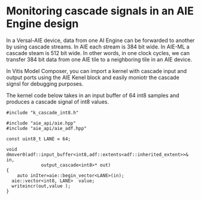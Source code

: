 # Monitoring cascade signals in an AIE Engine design

In a Versal-AIE device, data from one AI Engine can be forwarded to another by using cascade streams. In AIE each stream is 384 bit wide. In AIE-ML a cascade steam is 512 bit wide. In other words, in one clock cycles, we can transfer 384 bit data from one AIE tile to a neighboring tile in an AIE device.

In Vitis Model Composer, you can import a kernel with cascade input and output ports using the AIE Kenel block and easily moniotr the cascade signsl for debugging purposes. 

The kernel code below takes in an input buffer of 64 int8 samples and produces a cascade signal of int8 values. 

```
#include "k_cascade_int8.h"

#include "aie_api/aie.hpp"
#include "aie_api/aie_adf.hpp"

const uint8_t LANE = 64;

void dmover0(adf::input_buffer<int8,adf::extents<adf::inherited_extent>>& in,
             output_cascade<int8>* out)
{
	auto inIter=aie::begin_vector<LANE>(in);
  aie::vector<int8, LANE>  value;
  writeincr(out,value );
}

```






